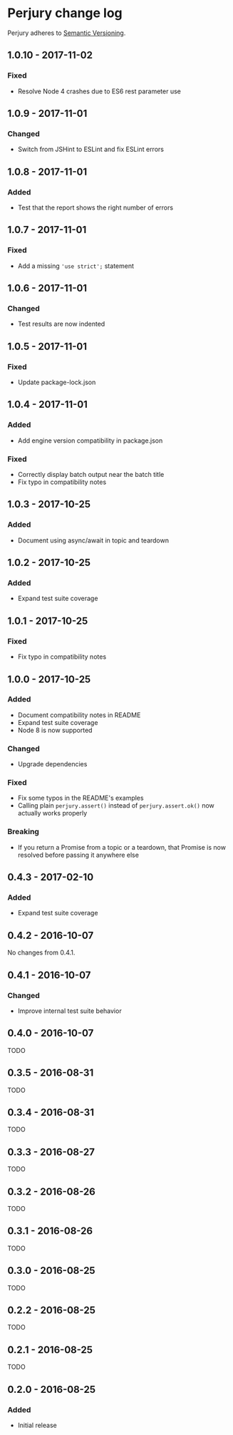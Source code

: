 # Perjury change log

Perjury adheres to [Semantic Versioning](http://semver.org/).

## 1.0.10 - 2017-11-02

### Fixed

* Resolve Node 4 crashes due to ES6 rest parameter use

## 1.0.9 - 2017-11-01

### Changed

* Switch from JSHint to ESLint and fix ESLint errors

## 1.0.8 - 2017-11-01

### Added

* Test that the report shows the right number of errors

## 1.0.7 - 2017-11-01

### Fixed

* Add a missing `'use strict';` statement

## 1.0.6 - 2017-11-01

### Changed

* Test results are now indented

## 1.0.5 - 2017-11-01

### Fixed

* Update package-lock.json

## 1.0.4 - 2017-11-01

### Added

* Add engine version compatibility in package.json

### Fixed

* Correctly display batch output near the batch title
* Fix typo in compatibility notes

## 1.0.3 - 2017-10-25

### Added

* Document using async/await in topic and teardown

## 1.0.2 - 2017-10-25

### Added

* Expand test suite coverage

## 1.0.1 - 2017-10-25

### Fixed

* Fix typo in compatibility notes

## 1.0.0 - 2017-10-25

### Added

* Document compatibility notes in README
* Expand test suite coverage
* Node 8 is now supported

### Changed

* Upgrade dependencies

### Fixed

* Fix some typos in the README's examples
* Calling plain `perjury.assert()` instead of `perjury.assert.ok()` now actually works properly

### Breaking

* If you return a Promise from a topic or a teardown, that Promise is now resolved before passing it anywhere else

## 0.4.3 - 2017-02-10

### Added

* Expand test suite coverage

## 0.4.2 - 2016-10-07

No changes from 0.4.1.

## 0.4.1 - 2016-10-07

### Changed

* Improve internal test suite behavior

## 0.4.0 - 2016-10-07

TODO

## 0.3.5 - 2016-08-31

TODO

## 0.3.4 - 2016-08-31

TODO

## 0.3.3 - 2016-08-27

TODO

## 0.3.2 - 2016-08-26

TODO

## 0.3.1 - 2016-08-26

TODO

## 0.3.0 - 2016-08-25

TODO

## 0.2.2 - 2016-08-25

TODO

## 0.2.1 - 2016-08-25

TODO

## 0.2.0 - 2016-08-25

### Added

* Initial release
